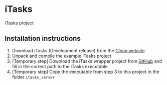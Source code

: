 # iTasks
iTasks project

## Installation instructions

1. Download iTasks (Development release) from the [Clean website](http://clean.cs.ru.nl/Download_Clean)
2. Unpack and compile the example iTasks project
3. [Temporary step] Download the iTasks wrapper project from [GitHub](https://github.com/nickhidding/itaskstostdio) and fill in the correct path to the iTasks executable
4. [Temporary step] Copy the executable from step 3 to this project in the folder `itasks_server`
